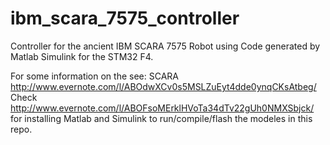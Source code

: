 # ibm_scara_7575_controller
Controller for the ancient IBM SCARA 7575 Robot using Code generated by Matlab Simulink for the STM32 F4.

For some information on the see: SCARA http://www.evernote.com/l/ABOdwXCv0s5MSLZuEyt4dde0ynqCKsAtbeg/
Check http://www.evernote.com/l/ABOFsoMErklHVoTa34dTv22gUh0NMXSbjck/ for installing Matlab and Simulink to run/compile/flash the modeles in this repo.

